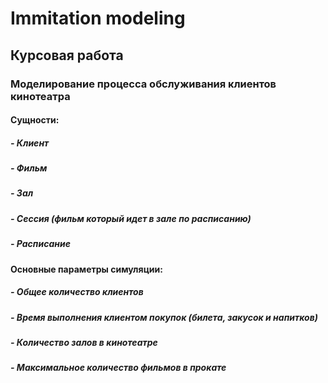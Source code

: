 # Immitation modeling

## Курсовая работа

### Моделирование процесса обслуживания клиентов кинотеатра

#### Сущности:
##### - Клиент
##### - Фильм
##### - Зал
##### - Сессия (фильм который идет в зале по расписанию)
##### - Расписание


#### Основные параметры симуляции:
##### - Общее количество клиентов
##### - Время выполнения клиентом покупок (билета, закусок и напитков)
##### - Количество залов в кинотеатре
##### - Максимальное количество фильмов в прокате
